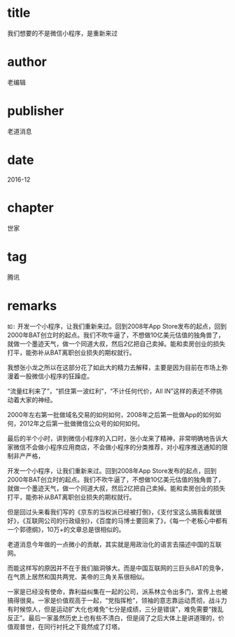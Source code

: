 # title
我们想要的不是微信小程序，是重新来过

# author
老编辑

# publisher
老道消息

# date
2016-12

# chapter
世家

# tag
腾讯

# remarks
`如:` 开发一个小程序，让我们重新来过。回到2008年App Store发布的起点，回到2000年BAT创立时的起点。我们不吹牛逼了，不想做10亿美元估值的独角兽了，就做一个墨迹天气，做一个同道大叔，然后2亿把自己卖掉。能和卖房创业的损失打平，能弥补从BAT离职创业损失的期权就行。

我想张小龙之所以在这部分花了如此大的精力去解释，主要是因为目前在市场上弥漫着一股微信小程序的狂躁症。


“流量红利来了”，“抓住第一波红利”，“不计任何代价，All IN”这样的表述不停挑动着大家的神经。


2000年左右第一批做域名交易的如何如何，2008年之后第一批做App的如何如何，2012年之后第一批做微信公众号的如何如何。

最后的半个小时，讲到微信小程序的入口时，张小龙来了精神，非常明确地告诉大家微信不会做小程序应用商店，不会做小程序的分类推荐，对小程序推送通知的限制非产严格，


开发一个小程序，让我们重新来过。回到2008年App Store发布的起点，回到2000年BAT创立时的起点。我们不吹牛逼了，不想做10亿美元估值的独角兽了，就做一个墨迹天气，做一个同道大叔，然后2亿把自己卖掉。能和卖房创业的损失打平，能弥补从BAT离职创业损失的期权就行。

但是回过头来看我们写的《京东的当权派已经被打倒》，《支付宝这么搞我看就很好》，《互联网公司的行政级别》，《百度的马博士要回来了》，《每一个老板心中都有一个郭德纲》，10万+的文章总是很相似的。


老道消息今年做的一点微小的贡献，其实就是用政治化的语言去描述中国的互联网。

而能这样写的原因并不在于我们脑洞够大。而是中国互联网的三巨头BAT的竞争，在气质上居然和国共两党、美帝的三角关系很相似。


一家是已经没有使命，靠利益纠集在一起的公司，派系林立令出多门，宣传上也被搞得很臭。一家是价值观高于一起，“党指挥枪”，领袖的意志靠运动贯彻，战斗力有时候惊人，但是运动扩大化也难免“七分是成绩，三分是错误”，难免需要“拨乱反正”。最后一家虽然历史上也有些不清白，但是阔了之后大体上是讲道理的，价值观普世，在同行衬托之下竟然成了灯塔。



